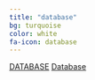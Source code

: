 ```yaml
---
title: "database"
bg: turquoise
color: white
fa-icon: database
---
```

[DATABASE](https://docs.google.com/spreadsheets/d/e/2PACX-1vRNkGfVIjxzZ0qNceQZxSD0F4WAJYZ0yet2W4KFck5hwvBCkpbCqzgfvBqev6oZc9sF9W8Sze8BdEpf/pubhtml)
 <a href="https://docs.google.com/spreadsheets/d/e/2PACX-1vRNkGfVIjxzZ0qNceQZxSD0F4WAJYZ0yet2W4KFck5hwvBCkpbCqzgfvBqev6oZc9sF9W8Sze8BdEpf/pubhtml" class="w3-button w3-round-large w3-green  w3-ripple">Database</a>

